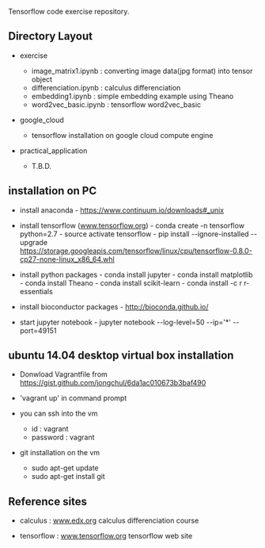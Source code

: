﻿Tensorflow code exercise repository.

## Directory Layout

- exercise
   - image_matrix1.ipynb : converting image data(jpg format) into tensor object
   - differenciation.ipynb : calculus differenciation 
   - embedding1.ipynb : simple embedding example using Theano
   - word2vec_basic.ipynb : tensorflow word2vec_basic

- google_cloud
   - tensorflow installation on google cloud compute engine 

- practical_application
   - T.B.D.


## installation on PC

- install anaconda
      - https://www.continuum.io/downloads#_unix

- install tensorflow (www.tensorflow.org)
      - conda create -n tensorflow python=2.7
      - source activate tensorflow
      - pip install --ignore-installed --upgrade https://storage.googleapis.com/tensorflow/linux/cpu/tensorflow-0.8.0-cp27-none-linux_x86_64.whl

- install python packages
      - conda install jupyter
      - conda install matplotlib
      - conda install Theano
      - conda install scikit-learn
      - conda install -c r r-essentials
     
- install bioconductor packages 
      - http://bioconda.github.io/

- start jupyter notebook 
      - jupyter notebook --log-level=50 --ip='*' --port=49151

 

## ubuntu 14.04 desktop virtual box installation
 
- Donwload Vagrantfile from https://gist.github.com/jongchul/6da1ac010673b3baf490 
   
- 'vagrant up' in command prompt  

- you can ssh into the vm 
  - id : vagrant 
  - password : vagrant  

- git installation on the vm 
    - sudo apt-get update
    - sudo apt-get install git
    

## Reference sites

- calculus : www.edx.org calculus differenciation course

- tensorflow : www.tensorflow.org tensorflow web site






